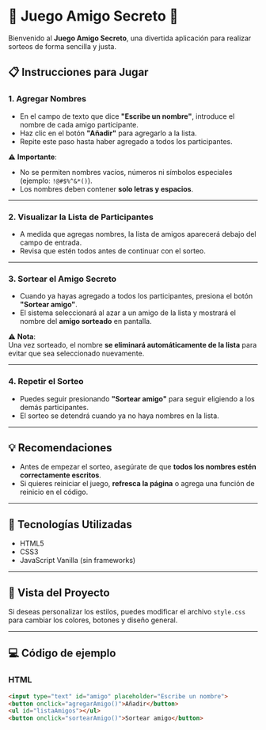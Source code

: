 # 🎁 Juego Amigo Secreto 🎁

Bienvenido al **Juego Amigo Secreto**, una divertida aplicación para realizar sorteos de forma sencilla y justa.

## 📋 Instrucciones para Jugar

### 1. Agregar Nombres
- En el campo de texto que dice **"Escribe un nombre"**, introduce el nombre de cada amigo participante.
- Haz clic en el botón **"Añadir"** para agregarlo a la lista.
- Repite este paso hasta haber agregado a todos los participantes.

⚠️ **Importante**:
- No se permiten nombres vacíos, números ni símbolos especiales (ejemplo: `!@#$%^&*()`).
- Los nombres deben contener **solo letras y espacios**.

---

### 2. Visualizar la Lista de Participantes
- A medida que agregas nombres, la lista de amigos aparecerá debajo del campo de entrada.
- Revisa que estén todos antes de continuar con el sorteo.

---

### 3. Sortear el Amigo Secreto
- Cuando ya hayas agregado a todos los participantes, presiona el botón **"Sortear amigo"**.
- El sistema seleccionará al azar a un amigo de la lista y mostrará el nombre del **amigo sorteado** en pantalla.

⚠️ **Nota**:  
Una vez sorteado, el nombre **se eliminará automáticamente de la lista** para evitar que sea seleccionado nuevamente.

---

### 4. Repetir el Sorteo
- Puedes seguir presionando **"Sortear amigo"** para seguir eligiendo a los demás participantes.
- El sorteo se detendrá cuando ya no haya nombres en la lista.

---

## 💡 Recomendaciones
- Antes de empezar el sorteo, asegúrate de que **todos los nombres estén correctamente escritos**.
- Si quieres reiniciar el juego, **refresca la página** o agrega una función de reinicio en el código.

---

## 🚀 Tecnologías Utilizadas
- HTML5
- CSS3
- JavaScript Vanilla (sin frameworks)

---

## 🎨 Vista del Proyecto
Si deseas personalizar los estilos, puedes modificar el archivo `style.css` para cambiar los colores, botones y diseño general.

---

## 💻 Código de ejemplo

### HTML
```html
<input type="text" id="amigo" placeholder="Escribe un nombre">
<button onclick="agregarAmigo()">Añadir</button>
<ul id="listaAmigos"></ul>
<button onclick="sortearAmigo()">Sortear amigo</button>
